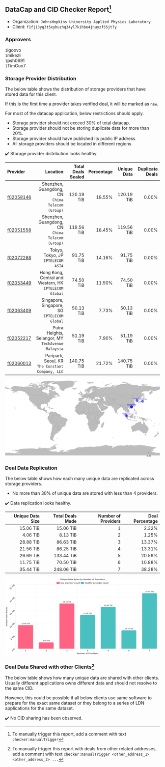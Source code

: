## DataCap and CID Checker Report[^1]
 - Organization: `JohnsHopkins University Applied Physics Laboratory`
 - Client: `f1fji3yg3t5xyhuzhq34yl7kihbe4jnuyzf55jt7y`
### Approvers
`1`igoovo<br/>`1`mikezli<br/>`1`psh0691<br/>`1`TimGuo7

### Storage Provider Distribution
The below table shows the distribution of storage providers that have stored data for this client.

If this is the first time a provider takes verified deal, it will be marked as `new`.

For most of the datacap application, below restrictions should apply.
 - Storage provider should not exceed 30% of total datacap.
 - Storage provider should not be storing duplicate data for more than 20%.
 - Storage provider should have published its public IP address.
 - All storage providers should be located in different regions.

✔️ Storage provider distribution looks healthy.

| Provider                                              |                                                  Location | Total Deals Sealed | Percentage | Unique Data | Duplicate Deals |
| :---------------------------------------------------- | --------------------------------------------------------: | -----------------: | ---------: | ----------: | --------------: |
| [f02058146](https://filfox.info/en/address/f02058146) |       Shenzhen, Guangdong, CN<br/>`China Telecom (Group)` |         120.19 TiB |     18.55% |  120.19 TiB |           0.00% |
| [f02051558](https://filfox.info/en/address/f02051558) |       Shenzhen, Guangdong, CN<br/>`China Telecom (Group)` |         119.56 TiB |     18.45% |  119.56 TiB |           0.00% |
| [f02072288](https://filfox.info/en/address/f02072288) |                     Tokyo, Tokyo, JP<br/>`IPTELECOM ASIA` |          91.75 TiB |     14.16% |   91.75 TiB |           0.00% |
| [f02053449](https://filfox.info/en/address/f02053449) | Hong Kong, Central and Western, HK<br/>`IPTELECOM Global` |          74.50 TiB |     11.50% |   74.50 TiB |           0.00% |
| [f02063409](https://filfox.info/en/address/f02063409) |           Singapore, Singapore, SG<br/>`IPTELECOM Global` |          50.13 TiB |      7.73% |   50.13 TiB |           0.00% |
| [f02052217](https://filfox.info/en/address/f02052217) |     Putra Heights, Selangor, MY<br/>`TechAvenue Malaysia` |          51.19 TiB |      7.90% |   51.19 TiB |           0.00% |
| [f02060013](https://filfox.info/en/address/f02060013) |       Paripark, Seoul, KR<br/>`The Constant Company, LLC` |         140.75 TiB |     21.72% |  140.75 TiB |           0.00% |

<img src="https://raw.githubusercontent.com/data-preservation-programs/filplus-checker-assets/main/filecoin-project/filecoin-plus-large-datasets/issues/1835/1688367380081.png"/>

### Deal Data Replication
The below table shows how each many unique data are replicated across storage providers.

- No more than 30% of unique data are stored with less than 4 providers.

✔️ Data replication looks healthy.

| Unique Data Size | Total Deals Made | Number of Providers | Deal Percentage |
| ---------------: | ---------------: | ------------------: | --------------: |
|        15.06 TiB |        15.06 TiB |                   1 |           2.32% |
|         4.06 TiB |         8.13 TiB |                   2 |           1.25% |
|        28.88 TiB |        86.63 TiB |                   3 |          13.37% |
|        21.56 TiB |        86.25 TiB |                   4 |          13.31% |
|        26.69 TiB |       133.44 TiB |                   5 |          20.59% |
|        11.75 TiB |        70.50 TiB |                   6 |          10.88% |
|        35.44 TiB |       248.06 TiB |                   7 |          38.28% |

<img src="https://raw.githubusercontent.com/data-preservation-programs/filplus-checker-assets/main/filecoin-project/filecoin-plus-large-datasets/issues/1835/1688367380856.png"/>

### Deal Data Shared with other Clients[^3]
The below table shows how many unique data are shared with other clients.
Usually different applications owns different data and should not resolve to the same CID.

However, this could be possible if all below clients use same software to prepare for the exact same dataset or they belong to a series of LDN applications for the same dataset.

✔️ No CID sharing has been observed.

[^1]: To manually trigger this report, add a comment with text `checker:manualTrigger`

[^2]: Deals from those addresses are combined into this report as they are specified with `checker:manualTrigger`

[^3]: To manually trigger this report with deals from other related addresses, add a comment with text `checker:manualTrigger <other_address_1> <other_address_2> ...`
